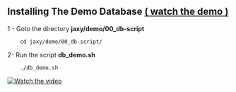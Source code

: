 
 ## Installing The Demo Database [ ( watch the demo ) ](https://www.youtube.com/watch?v=9HhyiNcwFi0&list=PLgd4yhA9GWz3lc2XmuW1lwlH3sjT4gHwa&index=2)

  1 - Goto the directory  **jaxy/demo/00_db-script**
                  
        cd jaxy/demo/00_db-script/

  2- Run the script **db_demo.sh**
                       
        ./db_demo.sh


 [![Watch the video](https://user-images.githubusercontent.com/7684497/50618970-86556d80-0ef6-11e9-9932-1aa1f7e51376.jpg)](https://www.youtube.com/watch?v=9HhyiNcwFi0&list=PLgd4yhA9GWz3lc2XmuW1lwlH3sjT4gHwa&index=2)
  

